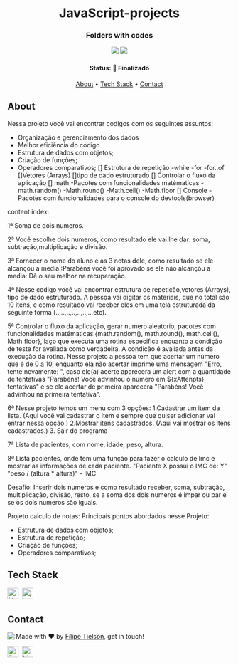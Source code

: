 <h1 align="center">
	JavaScript-projects
</h1>

<h3 align="center">
	Folders with codes
</h3>

<p align="center">
	<img src="https://img.shields.io/badge/PRs-welcome-brightgreen.svg?style=flat-square"/>
	<img src="https://img.shields.io/github/languages/count/Tielson/JavaScript-projects?color=green"/>
</p>

<h4 align="center">
	Status: 🚀 Finalizado
</h4>

<p align="center">
	<a href="#about">About</a> •
	<a href="#tech-stack">Tech Stack</a> •
	<a href="#contact">Contact</a> 
</p>

## About
Nessa projeto você vai encontrar codigos com os seguintes assuntos:

- Organização e gerenciamento dos dados
- Melhor eficiência do codigo
- Estrutura de dados com objetos;
- Criação de funções;
- Operadores comparativos;
[] Estrutura de repetição
   -while
   -for
   -for..of
[]Vetores (Arrays)
  []tipo de dado estruturado
[] Controlar o fluxo da aplicação
[] math
 -Pacotes com funcionalidades matématicas
 -math.random()
 -Math.round() -Math.ceil() -Math.floor
[] Console
 -Pacotes com funcionalidades para o console do devtools(browser)

content index:

1ª Soma de dois numeros.

2ª Você escolhe dois numeros, como resultado ele vai lhe dar: soma, subtração,multiplicação e divisão.

3ª Fornecer o nome do aluno e as 3 notas dele, como resultado se ele alcançou a media :Parabéns você foi aprovado
se ele não alcançõu a media: Dê o seu melhor na recuperação.

4ª Nesse codigo você vai encontrar estrutura de repetição,vetores (Arrays), tipo de dado estruturado. A pessoa vai digitar os materiais, que no total são 10 itens, e como resultado vai receber eles em uma tela estruturada da 
seguinte forma (..,..,..,..,..,..,..,etc).

5ª Controlar o fluxo da aplicação, gerar numero aleatorio, pacotes com funcionalidades matématicas {math.random(), math.round(), math.ceil(), Math.floor}, laço que executa uma rotina especifica enquanto a condição de teste for avaliada 
como verdadeira. A condição é avaliada antes da execução da rotina. Nesse projeto a pessoa tem que acertar um numero que é de 0 a 10, enquanto ela não acertar imprime uma mensagem "Erro, tente novamente: ", caso ele(a) acerte aparecera
um alert com a quantidade de tentativas "Parabéns! Você advinhou o numero em ${xAttenpts} tentativas" e se ele acertar de primeira aparecera "Parabéns! Você advinhou na primeira tentativa".

6ª Nesse projeto temos um menu com 3 opções:
  1.Cadastrar um item da lista. (Aqui você vai cadastrar o item e sempre que quiser adicionar vai entrar nessa opção.)
  2.Mostrar itens cadastrados. (Aqui vai mostrar os itens cadastrados.)
  3. Sair do programa

7ª Lista de pacientes, com nome, idade, peso, altura.

8ª Lista pacientes, onde tem uma função para fazer o calculo de Imc e mostrar as informações de cada paciente.
    "Paciente X possui o IMC de: Y" 
    "peso / (altura * altura)" - IMC 

Desafio: Inserir dois numeros e como resultado receber, soma, subtração, multiplicação, divisão, resto, se a soma dos dois numeros é impar ou par e se os dois numeros são iguais.

Projeto calculo de notas: Principais pontos abordados nesse Projeto:
- Estrutura de dados com objetos;
- Estrutura de repetição;
- Criação de funções;
- Operadores comparativos;

## Tech Stack
<img src="https://img.shields.io/badge/Html5-05122A?style=flat&logo=html5" alt="html5 Badge" height="25">&nbsp;
<img src="https://img.shields.io/badge/Javascript-05122A?style=flat&logo=javascript" alt="javascript Badge" height="25">&nbsp;

## Contact
<img align="left" src="https://avatars.githubusercontent.com/Tielson?size=100">

Made with ❤️ by [Filipe Tielson](https://github.com/Tielson), get in touch!

<a href="mailto:filipe_thielsom@hotmail.com" target="_blank"><img src="https://img.shields.io/badge/Email-D14836?style=flat&logo=gmail&logoColor=white" alt="Email Badge" height="25"></a>&nbsp;
<a href="https://www.linkedin.com/in/https://www.linkedin.com/in/filipe-tielson-developer/" target="_blank"><img src="https://img.shields.io/badge/Linkedin-0077B5?style=flat&logo=linkedin&logoColor=white" alt="LinkedIn Badge" height="25"></a>&nbsp;

<br clear="left"/>
